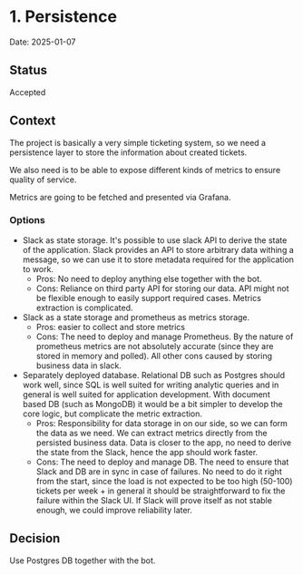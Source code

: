 # 1. Persistence

Date: 2025-01-07

## Status

Accepted

## Context

The project is basically a very simple ticketing system,
so we need a persistence layer to store the information about created tickets.

We also need is to be able to expose different kinds of metrics
to ensure quality of service.

Metrics are going to be fetched and presented via Grafana.

### Options

- Slack as state storage.
  It's possible to use slack API to derive the state of the application.
  Slack provides an API to store arbitrary data withing a message,
  so we can use it to store metadata required for the application to work.
  - Pros: No need to deploy anything else together with the bot.
  - Cons: Reliance on third party API for storing our data.
    API might not be flexible enough to easily support required cases.
    Metrics extraction is complicated.
- Slack as a state storage and prometheus as metrics storage.
  - Pros: easier to collect and store metrics
  - Cons: The need to deploy and manage Prometheus.
    By the nature of prometheus metrics are not absolutely accurate
    (since they are stored in memory and polled).
    All other cons caused by storing business data in slack.
- Separately deployed database.
  Relational DB such as Postgres should work well,
  since SQL is well suited for writing analytic queries
  and in general is well suited for application development.
  With document based DB (such as MongoDB)
  it would be a bit simpler to develop the core logic,
  but complicate the metric extraction.
  - Pros: Responsibility for data storage in on our side,
    so we can form the data as we need.
    We can extract metrics directly from the persisted business data.
    Data is closer to the app, no need to derive the state from the Slack,
    hence the app should work faster.
  - Cons: The need to deploy and manage DB.
    The need to ensure that Slack and DB are in sync in case of failures.
    No need to do it right from the start, since the load is not expected
    to be too high (50-100) tickets per week +
    in general it should be straightforward to fix the failure within the Slack UI.
    If Slack will prove itself as not stable enough,
    we could improve reliability later.

## Decision

Use Postgres DB together with the bot.

